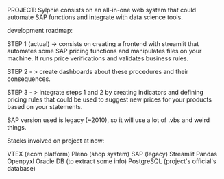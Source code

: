 PROJECT: Sylphie consists on an all-in-one web system that could automate SAP functions and integrate with data science tools.

development roadmap:

STEP 1 (actual) -> consists on creating a frontend with streamlit that automates some SAP pricing functions and manipulates files on your machine. It runs price verifications and validates business rules.

STEP 2 - > create dashboards about these procedures and their consequences.

STEP 3 - > integrate steps 1 and 2 by creating indicators and defining pricing rules that could be used to suggest new prices for your products based on your statements.

SAP version used is legacy (~2010), so it will use a lot of .vbs and weird things.

Stacks involved on project at now:

VTEX (ecom platform)
Pleno (shop system)
SAP (legacy)
Streamlit
Pandas
Openpyxl
Oracle DB (to extract some info)
PostgreSQL (project's official's database)
